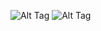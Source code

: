 
![Alt Tag](https://i.postimg.cc/W3k9C3jp/image-2b8d-gradientmap-pro.png)
![Alt Tag](https://i.postimg.cc/SNj94wCz/image-da71-gradientmap-pro.png)

